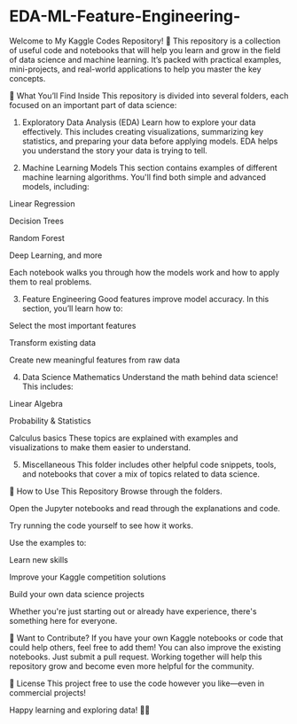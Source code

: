 # EDA-ML-Feature-Engineering-

Welcome to My Kaggle Codes Repository! 👋
This repository is a collection of useful code and notebooks that will help you learn and grow in the field of data science and machine learning. It’s packed with practical examples, mini-projects, and real-world applications to help you master the key concepts.

📁 What You’ll Find Inside
This repository is divided into several folders, each focused on an important part of data science:

1. Exploratory Data Analysis (EDA)
Learn how to explore your data effectively. This includes creating visualizations, summarizing key statistics, and preparing your data before applying models. EDA helps you understand the story your data is trying to tell.

2. Machine Learning Models
This section contains examples of different machine learning algorithms. You'll find both simple and advanced models, including:

Linear Regression

Decision Trees

Random Forest

Deep Learning, and more

Each notebook walks you through how the models work and how to apply them to real problems.

3. Feature Engineering
Good features improve model accuracy. In this section, you’ll learn how to:

Select the most important features

Transform existing data

Create new meaningful features from raw data

4. Data Science Mathematics
Understand the math behind data science! This includes:

Linear Algebra

Probability & Statistics

Calculus basics
These topics are explained with examples and visualizations to make them easier to understand.

5. Miscellaneous
This folder includes other helpful code snippets, tools, and notebooks that cover a mix of topics related to data science.

🚀 How to Use This Repository
Browse through the folders.

Open the Jupyter notebooks and read through the explanations and code.

Try running the code yourself to see how it works.

Use the examples to:

Learn new skills

Improve your Kaggle competition solutions

Build your own data science projects

Whether you're just starting out or already have experience, there's something here for everyone.

🤝 Want to Contribute?
If you have your own Kaggle notebooks or code that could help others, feel free to add them! You can also improve the existing notebooks. Just submit a pull request. Working together will help this repository grow and become even more helpful for the community.

📝 License
This project free to use the code however you like—even in commercial projects!

Happy learning and exploring data! 🚀✨

